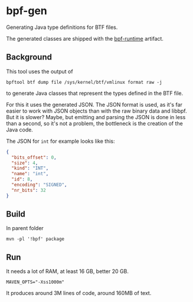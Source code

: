 bpf-gen
=======

Generating Java type definitions for BTF files.

The generated classes are shipped with the [bpf-runtime](../bpf-runtime) artifact.

Background
----------
This tool uses the output of
```
bpftool btf dump file /sys/kernel/btf/vmlinux format raw -j 
```
to generate Java classes that represent the types defined in the BTF file.

For this it uses the generated JSON. The JSON format is used, as it's far
easier to work with JSON objects than with the raw binary data and libbpf.
But it is slower? Maybe, but emitting and parsing the JSON is done in less than
a second, so it's not a problem, the bottleneck is the creation of the Java code.

The JSON for `int` for example looks like this:
```json
{
  "bits_offset": 0,
  "size": 4,
  "kind": "INT",
  "name": "int",
  "id": 8,
  "encoding": "SIGNED",
  "nr_bits": 32
}
```

Build
-----
In parent folder

```shell
mvn -pl '!bpf' package
```

Run
---
It needs a lot of RAM, at least 16 GB, better 20 GB.

```shell
MAVEN_OPTS="-Xss1000m"
```

It produces around 3M lines of code, around 160MB of text.